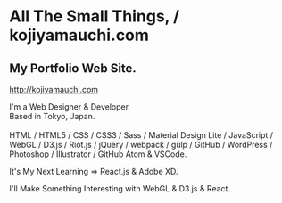 # All The Small Things, / kojiyamauchi.com<br>

## My Portfolio Web Site.<br>

<http://kojiyamauchi.com>

I'm a Web Designer & Developer.<br>
Based in Tokyo, Japan.<br><br>
HTML / HTML5 / CSS / CSS3 / Sass / Material Design Lite / JavaScript / WebGL / D3.js / Riot.js / jQuery / webpack / gulp / GitHub / WordPress / Photoshop / Illustrator / GitHub Atom & VSCode.  

It's My Next Learning => React.js & Adobe XD.

I'll Make Something Interesting with WebGL & D3.js & React.  
